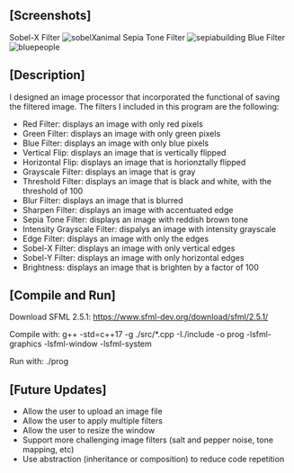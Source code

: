 ## [Screenshots]
Sobel-X Filter
![sobelXanimal](https://user-images.githubusercontent.com/98858820/210124941-e6de3e32-281d-4264-89a9-70f984ee1c07.jpg)
Sepia Tone Filter
![sepiabuilding](https://user-images.githubusercontent.com/98858820/210125116-3f84bf61-8f95-4c1b-a49d-6bd21ab65aa3.jpg)
Blue Filter
![bluepeople](https://user-images.githubusercontent.com/98858820/210125119-19240441-ea73-4db7-9f38-46bac24359cf.jpg)
## [Description]
I designed an image processor that incorporated the functional of saving the filtered image. The filters I included in this program are the following:
- Red Filter: displays an image with only red pixels
- Green Filter: displays an image with only green pixels
- Blue Filter: displays an image with only blue pixels
- Vertical Flip: displays an image that is vertically flipped
- Horizontal Flip: displays an image that is horionztally flipped
- Grayscale Filter: displays an image that is gray
- Threshold Filter: displays an image that is black and white, with the threshold of 100
- Blur Filter: displays an image that is blurred
- Sharpen Filter: displays an image with accentuated edge
- Sepia Tone Filter: displays an image with reddish brown tone
- Intensity Grayscale Filter: dispalys an image with intensity grayscale
- Edge Filter: displays an image with only the edges
- Sobel-X Filter: displays an image with only vertical edges
- Sobel-Y Filter: displays an image with only horizontal edges
- Brightness: displays an image that is brighten by a factor of 100
## [Compile and Run]
Download SFML 2.5.1: https://www.sfml-dev.org/download/sfml/2.5.1/

Compile with: g++ -std=c++17 -g ./src/*.cpp -I./include -o prog -lsfml-graphics -lsfml-window -lsfml-system

Run with: ./prog
## [Future Updates]
- Allow the user to upload an image file 
- Allow the user to apply multiple filters
- Allow the user to resize the window
- Support more challenging image filters (salt and pepper noise, tone mapping, etc)
- Use abstraction (inheritance or composition) to reduce code repetition

